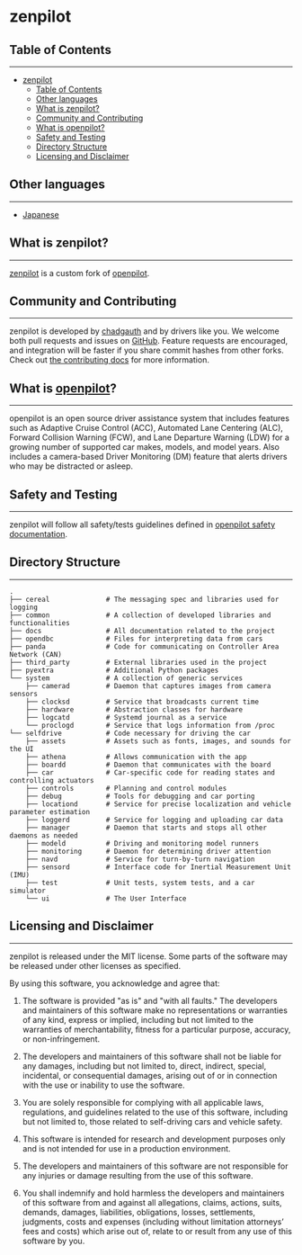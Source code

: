# zenpilot

## Table of Contents

---

- [zenpilot](#zenpilot)
  - [Table of Contents](#table-of-contents)
  - [Other languages](#other-languages)
  - [What is zenpilot?](#what-is-zenpilot)
  - [Community and Contributing](#community-and-contributing)
  - [What is openpilot?](#what-is-openpilot)
  - [Safety and Testing](#safety-and-testing)
  - [Directory Structure](#directory-structure)
  - [Licensing and Disclaimer](#licensing-and-disclaimer)

## Other languages

---

- [Japanese](README.ja.md)

## What is zenpilot?

---

[zenpilot](https://github.com/chadgauth/zenpilot) is a custom fork of [openpilot](https://github.com/commaai/openpilot).

## Community and Contributing

---

zenpilot is developed by [chadgauth](https://github.com/chadgauth) and by drivers like you. We welcome both pull requests and issues on [GitHub](http://github.com/chadgauth/zenpilot). Feature requests are encouraged, and integration will be faster if you share commit hashes from other forks. Check out [the contributing docs](docs/CONTRIBUTING.md) for more information.

## What is [openpilot](https://github.com/commaai/openpilot)?

---

openpilot is an open source driver assistance system that includes features such as Adaptive Cruise Control (ACC), Automated Lane Centering (ALC), Forward Collision Warning (FCW), and Lane Departure Warning (LDW) for a growing number of supported car makes, models, and model years. Also includes a camera-based Driver Monitoring (DM) feature that alerts drivers who may be distracted or asleep.

## Safety and Testing

---

zenpilot will follow all safety/tests guidelines defined in [openpilot safety documentation](https://github.com/commaai/openpilot/docs/SAFETY.md).

## Directory Structure

---

    .
    ├── cereal              # The messaging spec and libraries used for logging
    ├── common              # A collection of developed libraries and functionalities
    ├── docs                # All documentation related to the project
    ├── opendbc             # Files for interpreting data from cars
    ├── panda               # Code for communicating on Controller Area Network (CAN)
    ├── third_party         # External libraries used in the project
    ├── pyextra             # Additional Python packages
    └── system              # A collection of generic services
        ├── camerad         # Daemon that captures images from camera sensors
        ├── clocksd         # Service that broadcasts current time
        ├── hardware        # Abstraction classes for hardware
        ├── logcatd         # Systemd journal as a service
        └── proclogd        # Service that logs information from /proc
    └── selfdrive           # Code necessary for driving the car
        ├── assets          # Assets such as fonts, images, and sounds for the UI
        ├── athena          # Allows communication with the app
        ├── boardd          # Daemon that communicates with the board
        ├── car             # Car-specific code for reading states and controlling actuators
        ├── controls        # Planning and control modules
        ├── debug           # Tools for debugging and car porting
        ├── locationd       # Service for precise localization and vehicle parameter estimation
        ├── loggerd         # Service for logging and uploading car data
        ├── manager         # Daemon that starts and stops all other daemons as needed
        ├── modeld          # Driving and monitoring model runners
        ├── monitoring      # Daemon for determining driver attention
        ├── navd            # Service for turn-by-turn navigation
        ├── sensord         # Interface code for Inertial Measurement Unit (IMU)
        ├── test            # Unit tests, system tests, and a car simulator
        └── ui              # The User Interface

## Licensing and Disclaimer

---

zenpilot is released under the MIT license. Some parts of the software may be released under other licenses as specified.

By using this software, you acknowledge and agree that:

1. The software is provided "as is" and "with all faults." The developers and maintainers of this software make no representations or warranties of any kind, express or implied, including but not limited to the warranties of merchantability, fitness for a particular purpose, accuracy, or non-infringement.

2. The developers and maintainers of this software shall not be liable for any damages, including but not limited to, direct, indirect, special, incidental, or consequential damages, arising out of or in connection with the use or inability to use the software.

3. You are solely responsible for complying with all applicable laws, regulations, and guidelines related to the use of this software, including but not limited to, those related to self-driving cars and vehicle safety.

4. This software is intended for research and development purposes only and is not intended for use in a production environment.

5. The developers and maintainers of this software are not responsible for any injuries or damage resulting from the use of this software.

6. You shall indemnify and hold harmless the developers and maintainers of this software from and against all allegations, claims, actions, suits, demands, damages, liabilities, obligations, losses, settlements, judgments, costs and expenses (including without limitation attorneys’ fees and costs) which arise out of, relate to or result from any use of this software by you.
